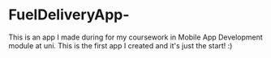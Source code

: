 # FuelDeliveryApp-

This is an app I made during for my coursework in Mobile App Development module at uni. 
This is the first app I created and it's just the start! 
:)
